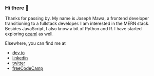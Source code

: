 ### Hi there 👋

Thanks for passing by. My name is Joseph Mawa, a frontend developer transitioning to a fullstack developer. I am interested in the MERN stack. Besides JavaScript, I also know a bit of Python and R. I have started exploring [ocaml](https://ocaml.org/learn/) as well. 

Elsewhere, you can find me at
- [dev.to](https://dev.to/nibble)
- [linkedin](https://www.linkedin.com/in/joseph-mawa-465000203/)
- [twitter](https://twitter.com/MJMAWA)
- [freeCodeCamp](https://www.freecodecamp.org/news/author/joseph/)
